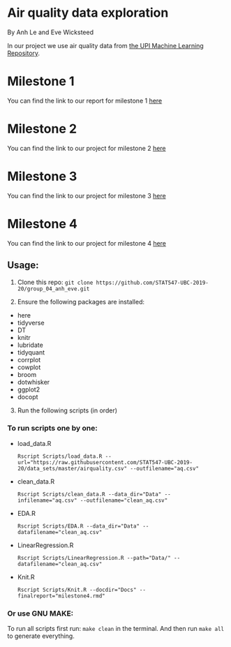 # Air quality data exploration
By Anh Le and Eve Wicksteed

In our project we use air quality data from [the UPI Machine Learning Repository](https://archive.ics.uci.edu/ml/datasets/Air+Quality).

# Milestone 1

You can find the link to our report for milestone 1 [here](https://stat547-ubc-2019-20.github.io/group_04_anh_eve/Docs/milestone1.html)


# Milestone 2

You can find the link to our project for milestone 2 [here](https://stat547-ubc-2019-20.github.io/group_04_anh_eve/Docs/milestone2.html)

# Milestone 3

You can find the link to our project for milestone 3 [here](https://stat547-ubc-2019-20.github.io/group_04_anh_eve/Docs/milestone3.html)


# Milestone 4

You can find the link to our project for milestone 4 [here](https://stat547-ubc-2019-20.github.io/group_04_anh_eve/Docs/milestone4.html)


## Usage:

1. Clone this repo:
  `git clone https://github.com/STAT547-UBC-2019-20/group_04_anh_eve.git`

2. Ensure the following packages are installed:
- here
- tidyverse
- DT
- knitr
- lubridate
- tidyquant
- corrplot
- cowplot
- broom
- dotwhisker
- ggplot2
- docopt


3. Run the following scripts (in order)

### To run scripts one by one:

- load_data.R

  `Rscript Scripts/load_data.R --url="https://raw.githubusercontent.com/STAT547-UBC-2019-20/data_sets/master/airquality.csv" --outfilename="aq.csv"`

- clean_data.R

  `Rscript Scripts/clean_data.R --data_dir="Data" --infilename="aq.csv" --outfilename="clean_aq.csv"`

- EDA.R

  `Rscript Scripts/EDA.R --data_dir="Data" --datafilename="clean_aq.csv"`

- LinearRegression.R

  `Rscript Scripts/LinearRegression.R --path="Data/" --datafilename="clean_aq.csv"`
  
- Knit.R

  `Rscript Scripts/Knit.R --docdir="Docs" --finalreport="milestone4.rmd"`


### Or use GNU MAKE:

To run all scripts first run: `make clean` in the terminal. And then run `make all` to generate everything. 

